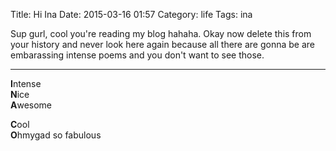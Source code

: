 Title: Hi Ina
Date: 2015-03-16 01:57
Category:  life
Tags: ina

Sup gurl, cool you're reading my blog hahaha. Okay now delete this from your history and never look here again because all there are gonna be are embarassing intense poems and you don't want to see those.

---

**I**ntense  
**N**ice  
**A**wesome  

**C**ool  
**O**hmygad so fabulous 